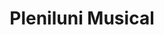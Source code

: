 ---
title: "Pleniluni Musical"
url: /sant-cugat-del-valles/pleniluni-musical/
shop: instrumento musical
---